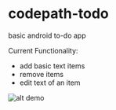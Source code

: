 # codepath-todo
basic android to-do app

Current Functionality:
- add basic text items
- remove items
- edit text of an item

![alt demo](https://cloudup.com/cQkAbrU9JII)
